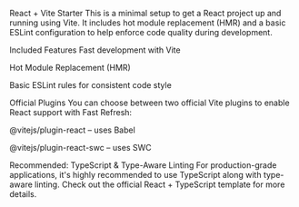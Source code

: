 React + Vite Starter
This is a minimal setup to get a React project up and running using Vite. It includes hot module replacement (HMR) and a basic ESLint configuration to help enforce code quality during development.

Included Features
 Fast development with Vite

 Hot Module Replacement (HMR)

 Basic ESLint rules for consistent code style

Official Plugins
You can choose between two official Vite plugins to enable React support with Fast Refresh:

@vitejs/plugin-react – uses Babel

@vitejs/plugin-react-swc – uses SWC

Recommended: TypeScript & Type-Aware Linting
For production-grade applications, it's highly recommended to use TypeScript along with type-aware linting. Check out the official React + TypeScript template for more details.
